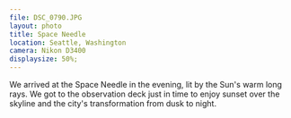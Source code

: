 ```yaml
---
file: DSC_0790.JPG
layout: photo
title: Space Needle
location: Seattle, Washington
camera: Nikon D3400
displaysize: 50%;
---
```


We arrived at the Space Needle in the evening, lit by the Sun's warm long rays.
We got to the observation deck just in time to enjoy sunset over the skyline
and the city's transformation from dusk to night.
